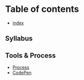 # Table of contents

* [index](README.md)

## Syllabus

## Tools & Process

* [Process](tools-and-process/process.md)
* [CodePen](tools-and-process/codepen.md)

